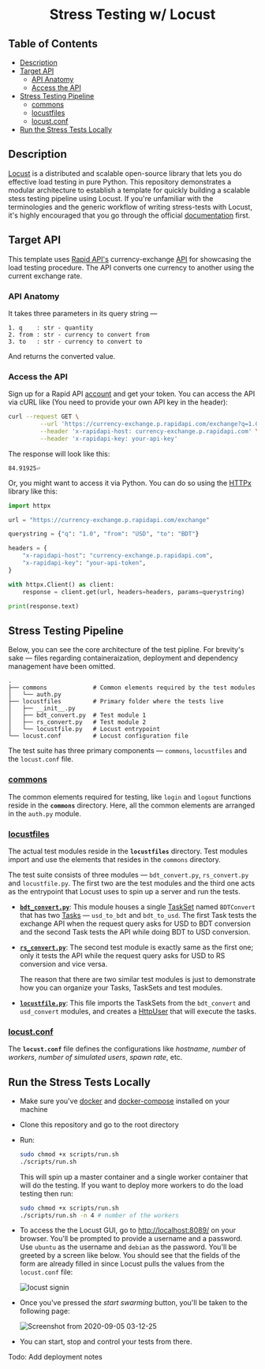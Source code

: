 <div align="center">

# Stress Testing w/ Locust

</div>

## Table of Contents

* [Description](#description)
* [Target API](#target-api)
    * [API Anatomy](#api-anatomy)
    * [Access the API](#access-the-api)
* [Stress Testing Pipeline](#stress-testing-pipeline)
    * [commons](#commons)
    * [locustfiles](#locustfiles)
    * [locust.conf](#locustconf)
* [Run the Stress Tests Locally](#run-the-stress-tests-locally)

## Description

[Locust](https://locust.io/) is a distributed and scalable open-source library that lets you do effective load testing in pure Python. This repository demonstrates a modular architecture to establish a template for quickly building a scalable stess testing pipeline using Locust. If you're unfamiliar with the terminologies and the generic workflow of writing stress-tests with Locust, it's highly encouraged that you go through the official [documentation](https://docs.locust.io/en/stable/) first.

## Target API

This template uses [Rapid API's](https://rapidapi.com/) currency-exchange [API](https://rapidapi.com/fyhao/api/currency-exchange) for showcasing the load testing procedure. The API converts one currency to another using the current exchange rate.

### API Anatomy

It takes three parameters in its query string —
```
1. q    : str - quantity
2. from : str - currency to convert from
3. to   : str - currency to convert to
```

And returns the converted value.


### Access the API

Sign up for a Rapid API [account](https://rapidapi.com/signup) and get your token. You can access the API via cURL like (You need to provide your own API key in the header):

```bash
curl --request GET \
         --url 'https://currency-exchange.p.rapidapi.com/exchange?q=1.0&from=USD&to=BDT' \
         --header 'x-rapidapi-host: currency-exchange.p.rapidapi.com' \
         --header 'x-rapidapi-key: your-api-key'
```

The response will look like this:

```
84.91925⏎
```

Or, you might want to access it via Python. You can do so using the [HTTPx](https://github.com/encode/httpx) library like this:


```python
import httpx

url = "https://currency-exchange.p.rapidapi.com/exchange"

querystring = {"q": "1.0", "from": "USD", "to": "BDT"}

headers = {
    "x-rapidapi-host": "currency-exchange.p.rapidapi.com",
    "x-rapidapi-key": "your-api-token",
}

with httpx.Client() as client:
    response = client.get(url, headers=headers, params=querystring)

print(response.text)
```

## Stress Testing Pipeline

Below, you can see the core architecture of the test pipline. For brevity's sake — files regarding containeraization, deployment and dependency management have been omitted.

```
.
├── commons             # Common elements required by the test modules
│   └── auth.py
├── locustfiles         # Primary folder where the tests live
│   ├── __init__.py
│   ├── bdt_convert.py  # Test module 1
│   ├── rs_convert.py   # Test module 2
│   └── locustfile.py   # Locust entrypoint
└── locust.conf         # Locust configuration file
```

The test suite has three primary components —
`commons`, `locustfiles` and the `locust.conf` file.

### [commons](./commons/)
The common elements required for testing, like `login` and `logout` functions reside in the **`commons`** directory. Here, all the common elements are arranged in the `auth.py` module.

### [locustfiles](./locustfiles/)
The actual test modules reside in the **`locustfiles`** directory. Test modules import and use the elements that resides in the `commons` directory.

The test suite consists of three modules — `bdt_convert.py`, `rs_convert.py` and `locustfile.py`. The first two are the test modules and the third one acts as the entrypoint that Locust uses to spin up a server and run the tests.

* [**`bdt_convert.py`**](./locustfiles/bdt_convert.py/): This module houses a single [TaskSet](https://docs.locust.io/en/stable/writing-a-locustfile.html#taskset-class) named `BDTConvert` that has two [Tasks](https://docs.locust.io/en/stable/writing-a-locustfile.html#tasks) — `usd_to_bdt` and `bdt_to_usd`. The first Task tests the exchange API when the request query asks for USD to BDT conversion and the second Task tests the API while doing BDT to USD conversion.

* [**`rs_convert.py`**](./locustfiles/rs_convert.py/): The second test module is exactly same as the first one; only it tests the API while the request query asks for USD to RS conversion and vice versa.

    The reason that there are two similar test modules is just to demonstrate how you can organize your Tasks, TaskSets and test modules.

* [**`locustfile.py`**](): This file imports the TaskSets from the `bdt_convert` and `usd_convert` modules, and creates a [HttpUser](https://docs.locust.io/en/stable/writing-a-locustfile.html#making-http-requests) that will execute the tasks.

### [locust.conf](./locust.conf/)

The **`locust.conf`** file defines the configurations like *hostname*, *number* of *workers*, *number of simulated users*, *spawn rate*, etc.


## Run the Stress Tests Locally

* Make sure you've [docker](https://www.docker.com/) and [docker-compose](https://github.com/docker/compose) installed on your machine

* Clone this repository and go to the root directory

* Run:

    ```bash
    sudo chmod +x scripts/run.sh
    ./scripts/run.sh
    ```

    This will spin up a master container and a single worker container that will do the testing. If you want to deploy more workers to do the load testing then run:

    ```bash
    sudo chmod +x scripts/run.sh
    ./scripts/run.sh -n 4 # number of the workers
    ```

* To access the the Locust GUI, go to [http://localhost:8089/](http://localhost:8089/) on your browser. You'll be prompted to provide a username and a password. Use `ubuntu` as the username and `debian` as the password. You'll be greeted by a screen like below. You should see that the fields of the form are already filled in since Locust pulls the values from the `locust.conf` file:

    ![locust signin](https://user-images.githubusercontent.com/30027932/92285103-51988580-ef25-11ea-9155-c9d3f5dcaf42.png)

* Once you've pressed the *start swarming* button, you'll be taken to the following page:

    ![Screenshot from 2020-09-05 03-12-25](https://user-images.githubusercontent.com/30027932/92285284-b94ed080-ef25-11ea-9f91-3f972fd844f1.png)

* You can start, stop and control your tests from there.


Todo: Add deployment notes
